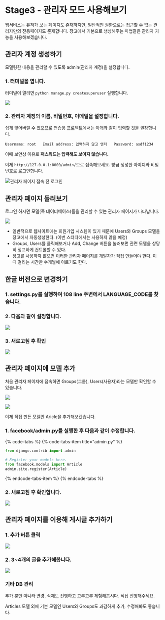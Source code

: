 # Stage3 - 관리자 모드 사용해보기

웹서비스는 유저가 보는 페이지도 존재하지만, 일반적인 권한으로는 접근할 수 없는 관리자만의 전용페이지도 존재합니다. 장고에서 기본으로 생성해주는 마법같은 관리자 기능을 사용해보겠습니다.

## 관리자 계정 생성하기

모델링한 내용을 관리할 수 있도록 admin\(관리자 계정\)을 설정합니다.

### 1. 터미널을 엽니다.

터미널이 열리면 `python manage.py createsuperuser` 실행합니다.

![](../.gitbook/assets/image%20%286%29.png)

### 2. 관리자 계정의 이름, 비밀번호, 이메일을 설정합니다.

쉽게 잊어버릴 수 있으므로 연습용 프로젝트에서는 아래와 같이 입력할 것을 권장합니다.

`Username: root  
Email address: 입력하지 않고 엔터  
Password: asdf1234`

이때 보안상 이유로 **패스워드는 입력해도 보이지 않습니다.**

이제 `http://127.0.0.1:8000/admin/`으로 접속해보세요. 방금 생성한 아이디와 비밀번호로 로그인합니다.

![&#xAD00;&#xB9AC;&#xC790; &#xD398;&#xC774;&#xC9C0; &#xC811;&#xC18D; &#xC804; &#xB85C;&#xADF8;&#xC778;](../.gitbook/assets/image%20%28195%29.png)

## 관리자 페이지 둘러보기

로그인 하시면 모델\(즉 데이터베이스\)들을 관리할 수 있는 관리자 페이지가 나타납니다.

![](../.gitbook/assets/image%20%28143%29.png)

* 일반적으로 웹사이트에는 회원가입 시스템이 있기 때문에 Users와 Groups 모델을 장고에서 자동생성한다. \(이번 스터디에서는 사용하지 않을 예정\)
* Groups, Users를 클릭해보거나 Add, Change 버튼을 눌러보면 관련 모델을 상당히 정교하게 컨트롤할 수 있다.
* 장고를 사용하지 않으면 이러한 관리자 페이지를 개발자가 직접 만들어야 한다. 이때 걸리는 시간만 수개월에 이르기도 한다.

## 한글 버전으로 변경하기 

### 1. settings.py를 실행하여 108 line 주변에서 LANGUAGE\_CODE를 찾습니다.

### 2. 다음과 같이 설정합니다.

![](../.gitbook/assets/image%20%28192%29.png)

### 3. 새로고침 후 확인

![](../.gitbook/assets/image%20%2884%29.png)

## 관리자 페이지에 모델 추가

처음 관리자 페이지에 접속하면 Groups\(그룹\), Users\(사용자\)라는 모델만 확인할 수 있습니다.

![](../.gitbook/assets/image%20%28125%29.png)

![](../.gitbook/assets/image%20%2840%29.png)

이제 직접 만든 모델인 Aricle을 추가해보겠습니다.

### 1. facebook/admin.py를 실행한 후 다음과 같이 수정합니다.

{% code-tabs %}
{% code-tabs-item title="admin.py" %}
```python
from django.contrib import admin

# Register your models here.
from facebook.models import Article
admin.site.register(Article)
```
{% endcode-tabs-item %}
{% endcode-tabs %}

###  2. 새로고침 후 확인합니다.

![](../.gitbook/assets/image%20%28163%29.png)

## 관리자 페이지를 이용해 게시글 추가하기

### 1. 추가 버튼 클릭 

![](../.gitbook/assets/image%20%2889%29.png)

### 2. 3~4개의 글을 추가해봅니다.

![](../.gitbook/assets/image%20%28142%29.png)

### 기타 DB 관리

추가 뿐만 아니라 변경, 삭제도 진행하고 고루고루 체험해봅시다. 직접 진행해주세요.

Articles 모델 외에 기본 모델인 Users와 Groups도 과감하게 추가, 수정해봐도 좋습니다.



